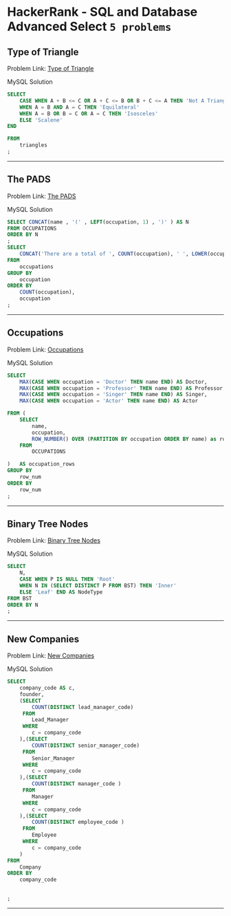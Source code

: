 # HackerRank - SQL and Database<br>Advanced Select `5 problems`

## Type of Triangle
Problem Link: [Type of Triangle](https://www.hackerrank.com/challenges/what-type-of-triangle/problem?isFullScreen=true)
<summary>MySQL Solution</summary>

```sql
SELECT
    CASE WHEN A + B <= C OR A + C <= B OR B + C <= A THEN 'Not A Triangle'
    WHEN A = B AND A = C THEN 'Equilateral'
    WHEN A = B OR B = C OR A = C THEN 'Isosceles'
    ELSE 'Scalene'
END

FROM
    triangles
;
```

---

## The PADS
Problem Link: [The PADS](https://www.hackerrank.com/challenges/the-pads/problem?isFullScreen=true)
<summary>MySQL Solution</summary>

```sql
SELECT CONCAT(name , '(' , LEFT(occupation, 1) , ')' ) AS N
FROM OCCUPATIONS 
ORDER BY N
;
SELECT 
    CONCAT('There are a total of ', COUNT(occupation), ' ', LOWER(occupation), 's.')
FROM
    occupations
GROUP BY
    occupation
ORDER BY
    COUNT(occupation),
    occupation
;
```

---

## Occupations

Problem Link: [Occupations](https://www.hackerrank.com/challenges/occupations/problem?isFullScreen=true)
<summary>MySQL Solution</summary>

```sql
SELECT
    MAX(CASE WHEN occupation = 'Doctor' THEN name END) AS Doctor,
    MAX(CASE WHEN occupation = 'Professor' THEN name END) AS Professor,
    MAX(CASE WHEN occupation = 'Singer' THEN name END) AS Singer,
    MAX(CASE WHEN occupation = 'Actor' THEN name END) AS Actor

FROM (
    SELECT 
        name,
        occupation,
        ROW_NUMBER() OVER (PARTITION BY occupation ORDER BY name) as row_num
    FROM 
        OCCUPATIONS

)   AS occupation_rows
GROUP BY
    row_num
ORDER BY
    row_num
;
```

---

## Binary Tree Nodes

Problem Link: [Binary Tree Nodes](https://www.hackerrank.com/challenges/binary-search-tree-1/problem?isFullScreen=true)
<summary>MySQL Solution</summary>

```sql
SELECT
    N,
    CASE WHEN P IS NULL THEN 'Root' 
    WHEN N IN (SELECT DISTINCT P FROM BST) THEN 'Inner'
    ELSE 'Leaf' END AS NodeType
FROM BST
ORDER BY N
;
```

---
## New Companies

Problem Link: [New Companies](https://www.hackerrank.com/challenges/the-company/problem?isFullScreen=true)
<summary>MySQL Solution</summary>

```sql
SELECT
    company_code AS c,
    founder,
    (SELECT
        COUNT(DISTINCT lead_manager_code)
     FROM
        Lead_Manager
     WHERE
        c = company_code
    ),(SELECT
        COUNT(DISTINCT senior_manager_code)
     FROM
        Senior_Manager
     WHERE
        c = company_code
    ),(SELECT
        COUNT(DISTINCT manager_code )
     FROM
        Manager
     WHERE
        c = company_code
    ),(SELECT
        COUNT(DISTINCT employee_code ) 
     FROM
        Employee
     WHERE
        c = company_code
    )
FROM
    Company 
ORDER BY
    company_code

       
;
```

---
